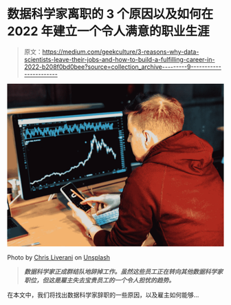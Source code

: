 # 数据科学家离职的 3 个原因以及如何在 2022 年建立一个令人满意的职业生涯

> 原文：<https://medium.com/geekculture/3-reasons-why-data-scientists-leave-their-jobs-and-how-to-build-a-fulfilling-career-in-2022-b208f0bd0bee?source=collection_archive---------9----------------------->

![](img/c120c46b9dbd0ee8e7195ed81eec9d43.png)

Photo by [Chris Liverani](https://unsplash.com/@chrisliverani?utm_source=medium&utm_medium=referral) on [Unsplash](https://unsplash.com?utm_source=medium&utm_medium=referral)

> ***数据科学家正成群结队地辞掉工作。虽然这些员工正在转向其他数据科学家职位，但这是雇主失去宝贵员工的一个令人担忧的趋势。***

在本文中，我们将找出数据科学家辞职的一些原因，以及雇主如何能够…